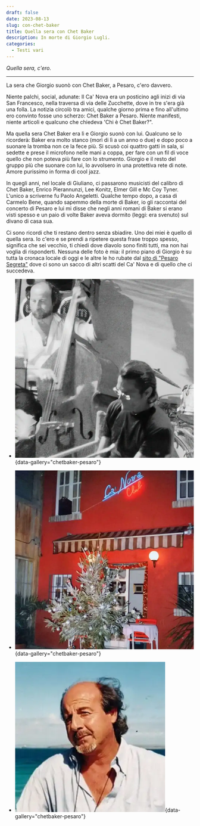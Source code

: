 ```yaml
---
draft: false
date: 2023-08-13 
slug: con-chet-baker
title: Quella sera con Chet Baker
description: In morte di Giorgio Lugli.
categories:
  - Testi vari
---
```


*Quella sera, c'ero.*

<!-- more --> 

---

La sera che Giorgio suonò con Chet Baker, a Pesaro, c'ero davvero.

Niente palchi, social, adunate: Il Ca' Nova era un posticino agli inizi di via San Francesco, nella traversa di via delle Zucchette, dove in tre s'era già una folla. La notizia circolò tra amici, qualche giorno prima e fino all'ultimo ero convinto fosse uno scherzo: Chet Baker a Pesaro. Niente manifesti, niente articoli e qualcuno che chiedeva 'Chi è Chet Baker?". 

Ma quella sera Chet Baker era lì e Giorgio suonò con lui. Qualcuno se lo ricorderà: Baker era molto stanco (morì di lì a un anno o due) e dopo poco a suonare la tromba non ce la fece più. Si scusò coi quattro gatti in sala, si sedette e prese il microfono nelle mani a coppa, per fare con un fil di voce quello che non poteva più fare con lo strumento. Giorgio e il resto del gruppo più che suonare con lui, lo avvolsero in una protettiva rete di note. Amore purissimo in forma di cool jazz.

In quegli anni, nel locale di Giuliano, ci passarono musicisti del calibro di Chet Baker, Enrico Pierannunzi, Lee Konitz, Elmer Gill e Mc Coy Tyner. L'unico a scriverne fu Paolo Angeletti. Qualche tempo dopo, a casa di Carmelo Bene, quando sapemmo della morte di Baker, io gli raccontai del concerto di Pesaro e lui mi disse che negli anni romani di Baker si erano visti spesso e un paio di volte Baker aveva dormito (leggi: era svenuto) sul divano di casa sua.

Ci sono ricordi che ti restano dentro senza sbiadire. Uno dei miei è quello di quella sera. Io c'ero e se prendi a ripetere questa frase troppo spesso, significa che sei vecchio, ti chiedi dove diavolo sono finiti tutti, ma non hai voglia di risponderti.
Nessuna delle foto è mia: il primo piano di Giorgio è su tutta la cronaca locale di oggi e le altre le ho rubate dal [sito di "Pesaro Segreta"](https://pesarosegreta.wordpress.com/2020/12/31/ca-nova/) dove ci sono un sacco di altri scatti del Ca' Nova e di quello che ci succedeva.

<div class="grid cards" markdown>

- ![Chet Baker e Giorgio Lugli al Ca' Nova](conchetbaker/GiorgioLugliChetBaker_01.webp){data-gallery="chetbaker-pesaro"}

- ![Chet Baker e Giorgio Lugli al Ca' Nova](conchetbaker/GiorgioLugliChetBaker_02.webp){data-gallery="chetbaker-pesaro"}

- ![Chet Baker e Giorgio Lugli al Ca' Nova](conchetbaker/GiorgioLugliChetBaker_03.webp){data-gallery="chetbaker-pesaro"}

</div>